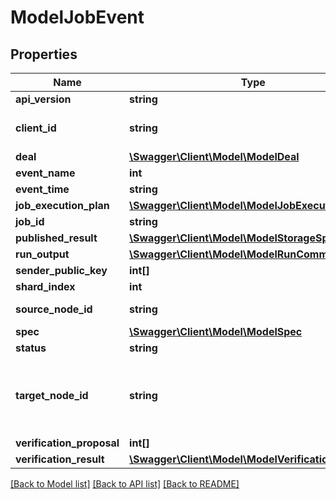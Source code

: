 # ModelJobEvent

## Properties
Name | Type | Description | Notes
------------ | ------------- | ------------- | -------------
**api_version** | **string** | APIVersion of the Job | [optional] 
**client_id** | **string** | optional clientID if this is an externally triggered event (like create job) | [optional] 
**deal** | [**\Swagger\Client\Model\ModelDeal**](ModelDeal.md) |  | [optional] 
**event_name** | **int** |  | [optional] 
**event_time** | **string** |  | [optional] 
**job_execution_plan** | [**\Swagger\Client\Model\ModelJobExecutionPlan**](ModelJobExecutionPlan.md) |  | [optional] 
**job_id** | **string** |  | [optional] 
**published_result** | [**\Swagger\Client\Model\ModelStorageSpec**](ModelStorageSpec.md) |  | [optional] 
**run_output** | [**\Swagger\Client\Model\ModelRunCommandResult**](ModelRunCommandResult.md) |  | [optional] 
**sender_public_key** | **int[]** |  | [optional] 
**shard_index** | **int** | what shard is this event for | [optional] 
**source_node_id** | **string** | the node that emitted this event | [optional] 
**spec** | [**\Swagger\Client\Model\ModelSpec**](ModelSpec.md) |  | [optional] 
**status** | **string** |  | [optional] 
**target_node_id** | **string** | the node that this event is for e.g. \&quot;AcceptJobBid\&quot; was emitted by Requester but it targeting compute node | [optional] 
**verification_proposal** | **int[]** |  | [optional] 
**verification_result** | [**\Swagger\Client\Model\ModelVerificationResult**](ModelVerificationResult.md) |  | [optional] 

[[Back to Model list]](../../README.md#documentation-for-models) [[Back to API list]](../../README.md#documentation-for-api-endpoints) [[Back to README]](../../README.md)

